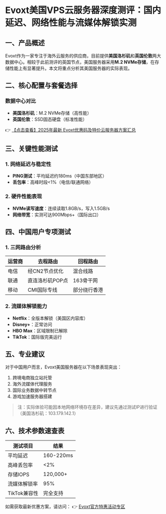 # Evoxt美国VPS云服务器深度测评：国内延迟、网络性能与流媒体解锁实测

## 一、产品概述

Evoxt作为一家专注于海外云服务的供应商，目前提供**美国洛杉矶**和**英国伦敦**两大数据中心。相较于此前测评的英国节点，美国服务器采用**M.2 NVMe存储**，在存储性能上有显著提升。本文将重点分析其美国服务器的实际表现。

## 二、核心配置与套餐选择

### 数据中心对比
- **美国洛杉矶**：M.2 NVMe存储（高性能）
- **英国伦敦**：SSD固态硬盘（标准性能）

👉 [【点击查看】2025年最新 Evoxt优惠码及特价云服务器方案汇总](https://bit.ly/evoxt)

## 三、关键性能测试

### 1. 网络延迟与稳定性
- **PING测试**：平均延迟约180ms（中国东部地区）
- **丢包率**：高峰时段<1%（电信/联通网络）

### 2. 硬件性能表现
- **NVMe读写速度**：连续读取1.8GB/s，写入1.5GB/s
- **网络带宽**：实测可达900Mbps+（国际出口）

## 四、中国用户专项测试

### 1. 三网路由分析
| 运营商 | 去程路由       | 回程路由       |
|--------|----------------|----------------|
| 电信   | 经CN2节点优化  | 混合线路       |
| 联通   | 直连洛杉矶POP点 | 163骨干网      |
| 移动   | CMI国际专线    | 部分绕行香港   |

### 2. 流媒体解锁能力
- **Netflix**：全版本解锁（美国区内容库）
- **Disney+**：正常访问
- **HBO Max**：区域限制已解除
- **TikTok**：国际版完美运行

## 五、专业建议

对于中国用户而言，Evoxt美国服务器在以下场景表现突出：
1. 跨境电商独立站托管
2. 海外流媒体代理服务
3. 国际业务数据中转节点
4. 游戏加速服务器搭建

> 注：实际体验可能因本地网络环境存在差异，建议先通过测试IP进行验证（美国洛杉矶：103.179.142.1）

## 六、技术参数速查表

| 测试项目       | 结果              |
|----------------|-------------------|
| 平均延迟       | 160-220ms         |
| 高峰丢包率     | <2%               |
| 存储IOPS       | 120,000+          |
| 流媒体解锁率   | 95%               |
| TikTok兼容性   | 完全支持          |

如需获取最新优惠方案，请访问：
👉 [Evoxt官方特惠活动专区](https://bit.ly/evoxt)